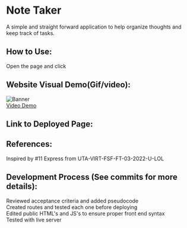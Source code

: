 # Note Taker
A simple and straight forward application to help organize thoughts and keep track of tasks.

## How to Use:
Open the page and click

## Website Visual Demo(Gif/video):
![Banner](./demos/) <br />
<a href="">Video Demo</a>

## Link to Deployed Page:


## References:
Inspired by #11 Express from UTA-VIRT-FSF-FT-03-2022-U-LOL

## Development Process (See commits for more details):
Reviewed acceptance criteria and added pseudocode <br />
Created routes and tested each one before deploying <br />
Edited public HTML's and JS's to ensure proper front end syntax <br />
Tested with live server <br />
